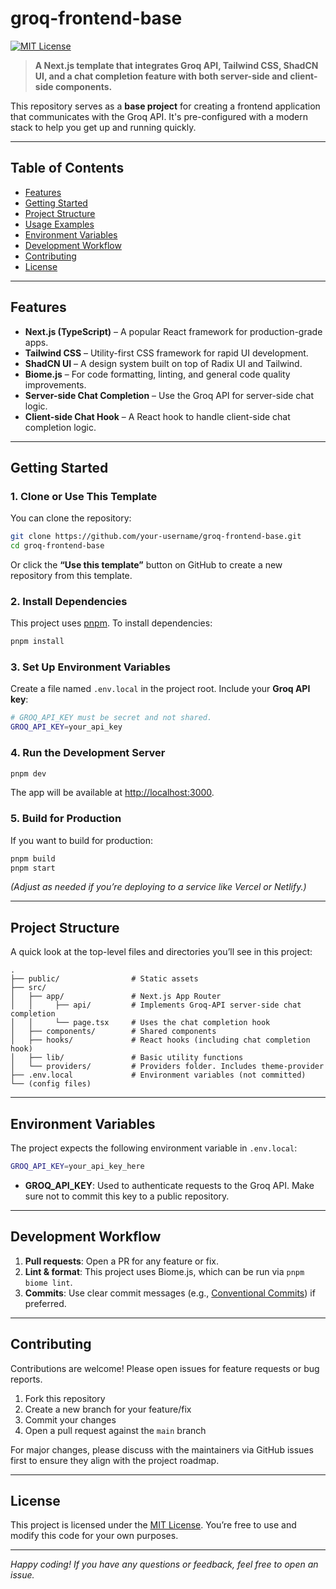 
# groq-frontend-base

[![MIT License](https://img.shields.io/badge/License-MIT-green.svg)](LICENSE)  

> **A Next.js template that integrates Groq API, Tailwind CSS, ShadCN UI, and a chat completion feature with both server-side and client-side components.**  

This repository serves as a **base project** for creating a frontend application that communicates with the Groq API. It's pre-configured with a modern stack to help you get up and running quickly.

---

## Table of Contents

- [Features](#features)
- [Getting Started](#getting-started)
- [Project Structure](#project-structure)
- [Usage Examples](#usage-examples)
- [Environment Variables](#environment-variables)
- [Development Workflow](#development-workflow)
- [Contributing](#contributing)
- [License](#license)

---

## Features

- **Next.js (TypeScript)** – A popular React framework for production-grade apps.
- **Tailwind CSS** – Utility-first CSS framework for rapid UI development.
- **ShadCN UI** – A design system built on top of Radix UI and Tailwind.
- **Biome.js** – For code formatting, linting, and general code quality improvements.
- **Server-side Chat Completion** – Use the Groq API for server-side chat logic.
- **Client-side Chat Hook** – A React hook to handle client-side chat completion logic.

---

## Getting Started

### 1. Clone or Use This Template

You can clone the repository:

```bash
git clone https://github.com/your-username/groq-frontend-base.git
cd groq-frontend-base
```

Or click the **“Use this template”** button on GitHub to create a new repository from this template.

### 2. Install Dependencies

This project uses [pnpm](https://pnpm.io/). To install dependencies:

```bash
pnpm install
```

### 3. Set Up Environment Variables

Create a file named `.env.local` in the project root. Include your **Groq API key**:

```bash
# GROQ_API_KEY must be secret and not shared.
GROQ_API_KEY=your_api_key
```

### 4. Run the Development Server

```bash
pnpm dev
```

The app will be available at [http://localhost:3000](http://localhost:3000).

### 5. Build for Production

If you want to build for production:

```bash
pnpm build
pnpm start
```

*(Adjust as needed if you’re deploying to a service like Vercel or Netlify.)*

---

## Project Structure

A quick look at the top-level files and directories you’ll see in this project:

```
.
├── public/                # Static assets
├── src/                   
│   ├── app/               # Next.js App Router
│   │     ├── api/         # Implements Groq-API server-side chat completion
│   │     └── page.tsx     # Uses the chat completion hook
│   ├── components/        # Shared components
│   ├── hooks/             # React hooks (including chat completion hook)
│   ├── lib/               # Basic utility functions
│   └── providers/         # Providers folder. Includes theme-provider
├── .env.local             # Environment variables (not committed)
└── (config files)
```

---

## Environment Variables

The project expects the following environment variable in `.env.local`:

```bash
GROQ_API_KEY=your_api_key_here
```

- **GROQ_API_KEY**: Used to authenticate requests to the Groq API. Make sure not to commit this key to a public repository.

---

## Development Workflow

1. **Pull requests**: Open a PR for any feature or fix.  
2. **Lint & format**: This project uses Biome.js, which can be run via `pnpm biome lint`.  
3. **Commits**: Use clear commit messages (e.g., [Conventional Commits](https://www.conventionalcommits.org/)) if preferred.  

---

## Contributing

Contributions are welcome! Please open issues for feature requests or bug reports.  
1. Fork this repository  
2. Create a new branch for your feature/fix  
3. Commit your changes  
4. Open a pull request against the `main` branch  

For major changes, please discuss with the maintainers via GitHub issues first to ensure they align with the project roadmap.

---

## License

This project is licensed under the [MIT License](LICENSE). You’re free to use and modify this code for your own purposes.  

---

*Happy coding! If you have any questions or feedback, feel free to open an issue.*